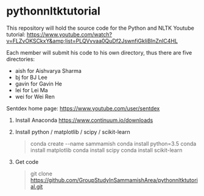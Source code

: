 # pythonnltktutorial

This repository will hold the source code for the Python and NLTK Youtube tutorial: 
https://www.youtube.com/watch?v=FLZvOKSCkxY&amp;list=PLQVvvaa0QuDf2JswnfiGkliBInZnIC4HL

Each member will submit his code to his own directory, thus there are five directories:

* aish for Aishvarya Sharma
* bj for BJ Lee
* gavin for Gavin He
* lei for Lei Ma
* wei for Wei Ren

Sentdex home page:
https://www.youtube.com/user/sentdex

1. Install Anaconda
    https://www.continuum.io/downloads

2. Install python / matplotlib / scipy / scikit-learn
    >conda create --name sammamish
    >conda install python=3.5
    >conda install matplotlib
    >conda install scipy
    >conda install scikit-learn

3. Get code
    >git clone https://github.com/GroupStudyInSammamishArea/pythonnltktutorial.git

